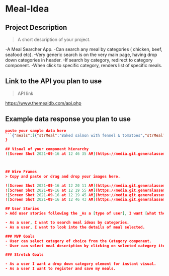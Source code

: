# Meal-Idea
## Project Description 
> A short description of your project.

-A Meal Searcher App.
-Can search any meal by categories ( chicken, beef, seafood etc).
-Very generic search is on the very main page, having drop down categories in header.
-If search by category, redirect to category component.
-When click to specific category, renders list of specific meals. 

## Link to the API you plan to use
> API link

https://www.themealdb.com/api.php

## Example data response you plan to use
```json
paste your sample data here
```{"meals":[{"strMeal":"Baked salmon with fennel & tomatoes","strMealThumb":"https:\/\/www.themealdb.com\/images\/media\/meals\/1548772327.jpg","idMeal":"52959"},{"strMeal":"Cajun spiced fish tacos","strMealThumb":"https:\/\/www.themealdb.com\/images\/media\/meals\/uvuyxu1503067369.jpg","idMeal":"52819"},{"strMeal":"Escovitch Fish","strMealThumb":"https:\/\/www.themealdb.com\/images\/media\/meals\/1520084413.jpg","idMeal":"52944"},{"strMeal":"Fish fofos","strMealThumb":"https:\/\/www.themealdb.com\/images\/media\/meals\/a15wsa1614349126.jpg","idMeal":"53043"},{"strMeal":"Fish pie","strMealThumb":"https:\/\/www.themealdb.com\/images\/media\/meals\/ysxwuq1487323065.jpg","idMeal":"52802"},{"strMeal":"Fish Stew with Rouille","strMealThumb":"https:\/\/www.themealdb.com\/images\/media\/meals\/vptqpw1511798500.jpg","idMeal":"52918"},{"strMeal":"Garides Saganaki","strMealThumb":"https:\/\/www.themealdb.com\/images\/media\/meals\/wuvryu1468232995.jpg","idMeal":"52764"}
}

## Visual of your component hierarchy
![Screen Shot 2021-09-16 at 12 46 35 AM](https://media.git.generalassemb.ly/user/38079/files/b1248780-1687-11ec-913d-63c9ed412216)



## Wire Frames
> Copy and paste or drag and drop your images here.

![Screen Shot 2021-09-16 at 12 20 11 AM](https://media.git.generalassemb.ly/user/38079/files/bf72a380-1687-11ec-8422-2f3587b1587b)
![Screen Shot 2021-09-16 at 12 19 55 AM](https://media.git.generalassemb.ly/user/38079/files/c6011b00-1687-11ec-9798-069f8a567852)
![Screen Shot 2021-09-16 at 12 19 45 AM](https://media.git.generalassemb.ly/user/38079/files/ca2d3880-1687-11ec-84f3-ea29c1056593)
![Screen Shot 2021-09-16 at 12 46 43 AM](https://media.git.generalassemb.ly/user/38079/files/cd282900-1687-11ec-998f-9b4101d0b9d1)

## User Stories
> Add user stories following the _As a [type of user], I want [what the user wants], so that [what it helps accomplish]_ format.

- As a user, I want to search meal ideas by categories.
- As a user, I want to look into the details of meal selected.

### MVP Goals
- User can select category of choice from the Category component.
- User can select meal description by clicking on selected category item.

### Stretch Goals

- As a user I want a drop down category element for instant visual.
- As a user I want to register and save my meals.
